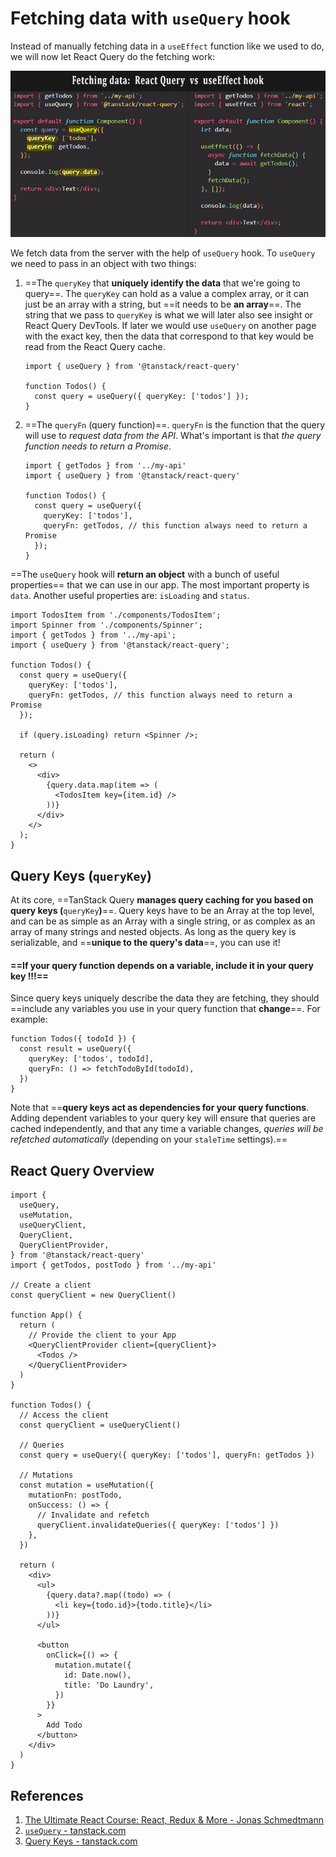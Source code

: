 # Fetching data with `useQuery` hook

Instead of manually fetching data in a `useEffect` function like we used to do, we will now let React Query do the fetching work:

![React_Query02](../../img/React_Query02.jpg)

We fetch data from the server with the help of `useQuery` hook. To `useQuery` we need to pass in an object with two things:

1. ==The `queryKey` that **uniquely identify the data** that we're going to query==.  The `queryKey` can hold as a value a complex array, or it can just be an array with a string, but ==it needs to be **an array**==.  The string that we pass to `queryKey` is what we will later also see insight or React Query DevTools. If later we would use `useQuery` on another page with the exact key, then the data that correspond to that key would be read from the React Query cache.

   ```react
   import { useQuery } from '@tanstack/react-query'
   
   function Todos() {
     const query = useQuery({ queryKey: ['todos'] });
   }
   ```

2. ==The `queryFn` (query function)==. `queryFn` is the function that the query will use to _request data from the API_. What's important is that _the query function needs to return a Promise_.

   ```react
   import { getTodos } from '../my-api'
   import { useQuery } from '@tanstack/react-query'
   
   function Todos() {
     const query = useQuery({
       queryKey: ['todos'], 
       queryFn: getTodos, // this function always need to return a Promise
     });
   }
   ```

==The `useQuery` hook will **return an object** with a bunch of useful properties== that we can use in our app. The most important property is `data`. Another useful properties are: `isLoading` and `status`.

```react
import TodosItem from './components/TodosItem';
import Spinner from './components/Spinner';
import { getTodos } from '../my-api';
import { useQuery } from '@tanstack/react-query';

function Todos() {
  const query = useQuery({
    queryKey: ['todos'],
    queryFn: getTodos, // this function always need to return a Promise
  });

  if (query.isLoading) return <Spinner />;

  return (
    <>
      <div>
        {query.data.map(item => (
          <TodosItem key={item.id} />
        ))}
      </div>
    </>
  );
}
```

## Query Keys (`queryKey`)

At its core, ==TanStack Query **manages query caching for you based on query keys (**`queryKey`**)**==. Query keys have to be an Array at the top level, and can be as simple as an Array with a single string, or as complex as an array of many strings and nested objects. As long as the query key is serializable, and ==**unique to the query's data**==, you can use it!

#### ==If your query function depends on a variable, include it in your query key !!!==

Since query keys uniquely describe the data they are fetching, they should ==include any variables you use in your query function that **change**==. For example:

```tsx
function Todos({ todoId }) {
  const result = useQuery({
    queryKey: ['todos', todoId],
    queryFn: () => fetchTodoById(todoId),
  })
}
```

Note that ==**query keys act as dependencies for your query functions**. Adding dependent variables to your query key will ensure that queries are cached independently, and that any time a variable changes, *queries will be refetched automatically* (depending on your `staleTime` settings).==

## React Query Overview

```react
import {
  useQuery,
  useMutation,
  useQueryClient,
  QueryClient,
  QueryClientProvider,
} from '@tanstack/react-query'
import { getTodos, postTodo } from '../my-api'

// Create a client
const queryClient = new QueryClient()

function App() {
  return (
    // Provide the client to your App
    <QueryClientProvider client={queryClient}>
      <Todos />
    </QueryClientProvider>
  )
}

function Todos() {
  // Access the client
  const queryClient = useQueryClient()

  // Queries
  const query = useQuery({ queryKey: ['todos'], queryFn: getTodos })

  // Mutations
  const mutation = useMutation({
    mutationFn: postTodo,
    onSuccess: () => {
      // Invalidate and refetch
      queryClient.invalidateQueries({ queryKey: ['todos'] })
    },
  })

  return (
    <div>
      <ul>
        {query.data?.map((todo) => (
          <li key={todo.id}>{todo.title}</li>
        ))}
      </ul>

      <button
        onClick={() => {
          mutation.mutate({
            id: Date.now(),
            title: 'Do Laundry',
          })
        }}
      >
        Add Todo
      </button>
    </div>
  )
}
```

## References

1. [The Ultimate React Course: React, Redux & More - Jonas Schmedtmann](https://www.udemy.com/course/the-ultimate-react-course/)
1. [`useQuery` - tanstack.com](https://tanstack.com/query/latest/docs/react/reference/useQuery)
1. [Query Keys - tanstack.com](https://tanstack.com/query/latest/docs/react/guides/query-keys)